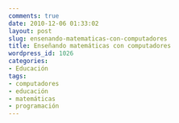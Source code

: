 ```yaml
---
comments: true
date: 2010-12-06 01:33:02
layout: post
slug: ensenando-matematicas-con-computadores
title: Enseñando matemáticas con computadores
wordpress_id: 1026
categories:
- Educación
tags:
- computadores
- educación
- matemáticas
- programación
---
```



